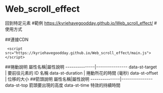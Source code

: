 # Web_scroll_effect
回到特定元素
#範例
https://kyriehavegoodday.github.io/Web_scroll_effect/
#使用方式

##連接CDN
```
 <script src="https://kyriehavegoodday.github.io/Web_scroll_effect/main.js"></script>
```
##捲動說明
屬性名稱|屬性說明
---------------|----------------
data-st-target | 要前往元素的 ID 名稱 
data-st-duration | 捲動所花的時間 (毫秒) 
data-st-offset | 位移的大小 
##箭頭說明
屬性名稱|屬性說明
---------------|----------------
data-st-top 箭頭要出現的高度 
data-st-time 特效的持續時間 
